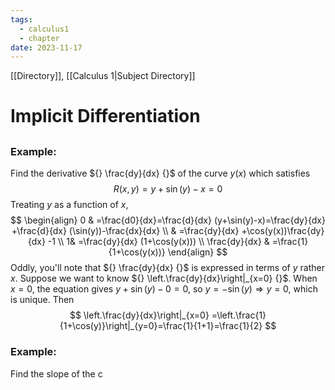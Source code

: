 ```yaml
---
tags:
  - calculus1
  - chapter
date: 2023-11-17
---
```

[[Directory]], [[Calculus 1|Subject Directory]]
# Implicit Differentiation
## 
### Example:
Find the derivative ${} \frac{dy}{dx}  {}$ of the curve ${} y(x) {}$ which satisfies
$$
R(x,\, y)=y+\sin(y)-x=0
$$Treating ${} y$ as a function of $x {}$, 
$$
\begin{align}
 0 & =\frac{d0}{dx}=\frac{d}{dx} (y+\sin(y)-x)=\frac{dy}{dx} +\frac{d}{dx} (\sin(y))-\frac{dx}{dx}    \\
 & =\frac{dy}{dx} +\cos(y(x))\frac{dy}{dx} -1 \\
 1& =\frac{dy}{dx} (1+\cos(y(x))) \\
\frac{dy}{dx}  & =\frac{1}{1+\cos(y(x))}
 \end{align}
$$
Oddly, you'll note that ${} \frac{dy}{dx} {}$ is expressed in terms of ${} y$ rather $x$.
Suppose we want to know ${} \left.\frac{dy}{dx}\right|_{x=0}   {}$. When ${} x=0 {}$, the equation gives ${} y+\sin(y)-0=0 {}$, so ${} y=-\sin(y)\Rightarrow y=0 {}$, which is unique. 
Then 
$$
\left.\frac{dy}{dx}\right|_{x=0}  =\left.\frac{1}{1+\cos(y)}\right|_{y=0}=\frac{1}{1+1}=\frac{1}{2}
$$
### Example:
Find the slope of the c